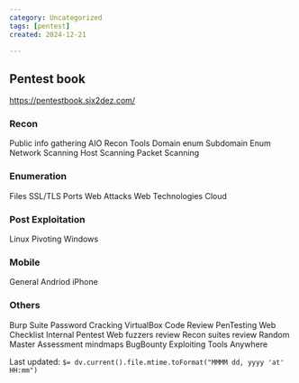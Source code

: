 ```yaml
---
category: Uncategorized
tags: [pentest]
created: 2024-12-21

---
```

## Pentest book

https://pentestbook.six2dez.com/

### Recon
Public info gathering
AIO Recon Tools
Domain enum
Subdomain Enum
Network Scanning
Host Scanning
Packet Scanning

### Enumeration
Files
SSL/TLS
Ports
Web Attacks
Web Technologies
Cloud

### Post Exploitation
Linux
Pivoting
Windows

### Mobile
General
Andriod
iPhone

### Others
Burp Suite
Password Cracking
VirtualBox
Code Review
PenTesting Web Checklist
Internal Pentest
Web fuzzers review
Recon suites review
Random
Master Assessment mindmaps
BugBounty
Exploiting
Tools Anywhere


Last updated: `$= dv.current().file.mtime.toFormat("MMMM dd, yyyy 'at' HH:mm")`
